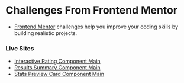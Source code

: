 # Challenges From Frontend Mentor 

- [Frontend Mentor](https://www.frontendmentor.io/profile/lucaspicinini) challenges help you improve your coding skills by building realistic projects. 

### Live Sites

- [Interactive Rating Component Main](https://lucaspicinini.github.io/front-end-mentor-challenges/interactive-rating-component-main/)
- [Results Summary Component Main](https://lucaspicinini.github.io/front-end-mentor-challenges/results-summary-component-main/)
- [Stats Preview Card Component Main](https://lucaspicinini.github.io/front-end-mentor-challenges/stats-preview-card-component-main/)